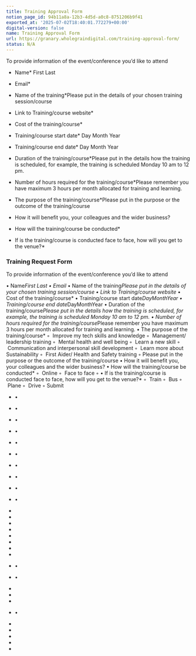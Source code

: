 ```yaml
---
title: Training Approval Form
notion_page_id: 94b11a8a-12b3-4d5d-a0c8-8751206b9f41
exported_at: '2025-07-02T18:40:01.772279+00:00'
digital-version: false
name: Training Approval Form
url: https://granary.wholegraindigital.com/training-approval-form/
status: N/A
---
```




<!-- Unsupported block type: child_database -->



To provide information of the event/conference you’d like to attend

- Name* First Last

- Email*

- Name of the training*Please put in the details of your chosen training session/course

- Link to Training/course website*

- Cost of the training/course*

- Training/course start date* Day Month Year

- Training/course end date* Day Month Year

- Duration of the training/course*Please put in the details how the training is scheduled, for example, the training is scheduled Monday 10 am to 12 pm.

- Number of hours required for the training/course*Please remember you have maximum 3 hours per month allocated for training and learning.

- The purpose of the training/course*Please put in the purpose or the outcome of the training/course

- How it will benefit you, your colleagues and the wider business?

- How will the training/course be conducted*

- If is the training/course is conducted face to face, how will you get to the venue?*



### Training Request Form

To provide information of the event/conference you’d like to attend

• Name*First Last
• Email*
• Name of the training*Please put in the details of your chosen training session/course
• Link to Training/course website*
• Cost of the training/course*
• Training/course start date*DayMonthYear
• Training/course end date*DayMonthYear
• Duration of the training/course*Please put in the details how the training is scheduled, for example, the training is scheduled Monday 10 am to 12 pm.
• Number of hours required for the training/course*Please remember you have maximum 3 hours per month allocated for training and learning.
• The purpose of the training/course*
    ◦  Improve my tech skills and knowledge
    ◦  Management/ leadership training
    ◦  Mental health and well being
    ◦  Learn a new skill
    ◦  Communication and interpersonal skill development
    ◦  Learn more about Sustainability
    ◦  First Aider/ Health and Safety training
    ◦ Please put in the purpose or the outcome of the training/course
• How it will benefit you, your colleagues and the wider business?
• How will the training/course be conducted*
    ◦  Online
    ◦  Face to face
    ◦ 
• If is the training/course is conducted face to face, how will you get to the venue?*
    ◦  Train
    ◦  Bus
    ◦  Plane
    ◦  Drive
    ◦ Submit

- •

- •

- •

- •

- •

- •

- •

- •

- •

- •

- 

- 

- 

- 

- 

- 

- 

- 

- •

- •

- 

- 

- 

- •

- 

- 

- 

- 

- 